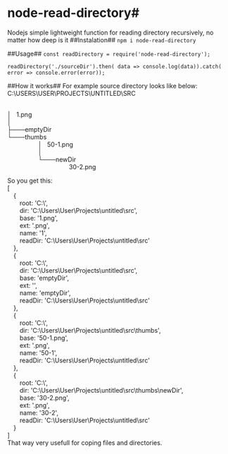 # node-read-directory#
Nodejs simple lightweight function for reading directory recursively, no matter how deep is it
##Instalation##
`npm i node-read-directory`

##Usage##
`const readDirectory = require('node-read-directory');`

`readDirectory('./sourceDir').then( data => console.log(data)).catch( error => console.error(error));`

##How it works##
For example source directory looks like below:<br/>
C:\USERS\USER\PROJECTS\UNTITLED\SRC </p>  
│&nbsp;&nbsp;&nbsp;1.png  
│  
├───emptyDir  
└───thumbs  
&emsp;&emsp;&emsp;&emsp;&emsp;│&nbsp;&nbsp;&nbsp;50-1.png  
&emsp;&emsp;&emsp;&emsp;&emsp;│  
&emsp;&emsp;&emsp;&emsp;&emsp;└───newDir  
&emsp;&emsp;&emsp;&emsp;&emsp;&emsp;&emsp;&emsp;&emsp;&emsp;30-2.png  

So you get this:  
[  
  &emsp;{  
    &emsp;&emsp;root: 'C:\\',  
    &emsp;&emsp;dir: 'C:\\Users\\User\\Projects\\untitled\\src',  
    &emsp;&emsp;base: '1.png',  
    &emsp;&emsp;ext: '.png',  
    &emsp;&emsp;name: '1',  
    &emsp;&emsp;readDir: 'C:\\Users\\User\\Projects\\untitled\\src'  
  &emsp;},  
  &emsp;{  
    &emsp;&emsp;root: 'C:\\',  
    &emsp;&emsp;dir: 'C:\\Users\\User\\Projects\\untitled\\src',  
    &emsp;&emsp;base: 'emptyDir',  
    &emsp;&emsp;ext: '',  
    &emsp;&emsp;name: 'emptyDir',  
    &emsp;&emsp;readDir: 'C:\\Users\\User\\Projects\\untitled\\src'    
  &emsp;},  
  &emsp;{  
    &emsp;&emsp;root: 'C:\\',    
    &emsp;&emsp;dir: 'C:\\Users\\User\\Projects\\untitled\\src\\thumbs',  
    &emsp;&emsp;base: '50-1.png',  
    &emsp;&emsp;ext: '.png',  
    &emsp;&emsp;name: '50-1',  
    &emsp;&emsp;readDir: 'C:\\Users\\User\\Projects\\untitled\\src'  
  &emsp;},  
  &emsp;{    
    &emsp;&emsp;root: 'C:\\',    
    &emsp;&emsp;dir: 'C:\\Users\\User\\Projects\\untitled\\src\\thumbs\\newDir',  
    &emsp;&emsp;base: '30-2.png',  
    &emsp;&emsp;ext: '.png',  
    &emsp;&emsp;name: '30-2',  
    &emsp;&emsp;readDir: 'C:\\Users\\User\\Projects\\untitled\\src'  
  &emsp;}  
]
<br/>
That way very usefull for coping files and directories.
 

